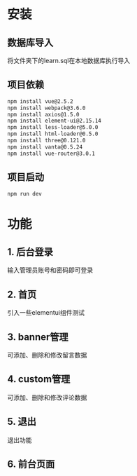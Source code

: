 # 安装

##  数据库导入
将文件夹下的learn.sql在本地数据库执行导入

##  项目依赖

``` bash
npm install vue@2.5.2
npm install webpack@3.6.0
npm install axios@1.5.0
npm install element-ui@2.15.14
npm install less-loader@5.0.0
npm install html-loader@0.5.0
npm install three@0.121.0
npm install vanta@0.5.24
npm install vue-router@3.0.1
```

## 项目启动
``` bash
npm run dev
```

# 功能

## 1. 后台登录

输入管理员账号和密码即可登录

## 2. 首页
引入一些elementui组件测试

## 3. banner管理

可添加、删除和修改留言数据

## 4. custom管理

可添加、删除和修改评论数据

## 5. 退出
退出功能

## 6. 前台页面


